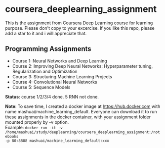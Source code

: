 # coursera_deeplearning_assignment
This is the assignment from Coursera Deep Learning course for learning purpose. Please don't copy to your excercise.
If you like this repo, please add a star to it and i will appreciate that.

## Programming Assignments
- Course 1: Neural Networks and Deep Learning
- Course 2: Improving Deep Neural Networks: Hyperparameter tuning, Regularization and Optimization
- Course 3: Structuring Machine Learning Projects
- Course 4: Convolutional Neural Networks
- Course 5: Sequence Models

**Status**: course 1/2/3/4 done. 5 RNN not done.

**Note**: To save time, I created a docker image at https://hub.docker.com with name mashuai/machine_learning_default. Everyone can download it to run these assignments in the docker container, with your assignment folder mounted properly by -v option. 
<br/>Example: <code>docker run -it -v /home/mashuai/study/deeplearning/coursera_deeplearning_assignment:/notebooks  -p 80:8888 mashuai/machine_learning_default:xxx</code>
